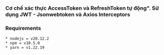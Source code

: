 ### Cơ chế xác thực AccessToken và RefreshToken tự động". Sử dụng JWT - Jsonwebtoken và Axios Interceptors

### Requirements

```
* nodejs = v20.12.2
* npm = v10.5.0
* yarn = v1.22.19
```
